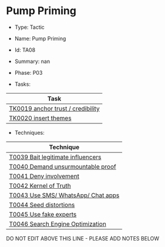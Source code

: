 # Pump Priming

* Type: Tactic

* Name: Pump Priming

* Id: TA08

* Summary: nan

* Phase: P03

* Tasks:

| Task |
| ---- |
| [TK0019 anchor trust / credibility](../tasks/TK0019.md) |
| [TK0020 insert themes](../tasks/TK0020.md) |


* Techniques: 

| Technique |
| --------- |
| [T0039 Bait legitimate influencers](../techniques/T0039.md) |
| [T0040 Demand unsurmountable proof](../techniques/T0040.md) |
| [T0041 Deny involvement](../techniques/T0041.md) |
| [T0042 Kernel of Truth](../techniques/T0042.md) |
| [T0043 Use SMS/ WhatsApp/ Chat apps](../techniques/T0043.md) |
| [T0044 Seed distortions](../techniques/T0044.md) |
| [T0045 Use fake experts](../techniques/T0045.md) |
| [T0046 Search Engine Optimization](../techniques/T0046.md) |

DO NOT EDIT ABOVE THIS LINE - PLEASE ADD NOTES BELOW